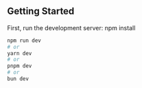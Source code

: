 ## Getting Started

First, run the development server:
npm install
```bash
npm run dev
# or
yarn dev
# or
pnpm dev
# or
bun dev
```


